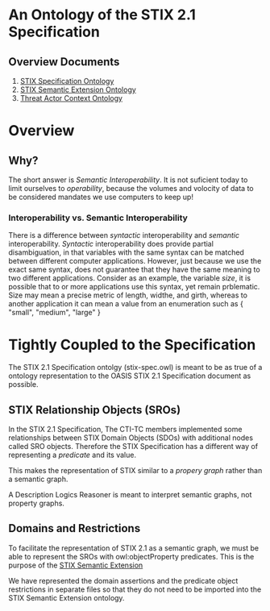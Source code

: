 # An Ontology of the STIX 2.1 Specification

## Overview Documents
1. [STIX Specification Ontology](https://github.com/oasis-tcs/tac-ontology/docs/gh-docs/stix-spec.md)
2. [STIX Semantic Extension Ontology](https://github.com/oasis-tcs/tac-ontology/docs/gh-docs/stix-semex.md)
3. [Threat Actor Context Ontology](https://github.com/oasis-tcs/tac-ontology/docs/gh-docs/tac.md)

# Overview
## Why?
The short answer is *Semantic Interoperability*. It is not suficient today to limit ourselves to _operability_, because the volumes and volocity of data to be considered mandates we use computers to keep up!

### Interoperability vs. Semantic Interoperability
There is a difference between _syntactic_ interoperability and _semantic_ interoperability. *_Syntactic_* interoperability does provide partial disambiguation, in that variables with the same syntax can be matched between different computer applications. However, just because we use the exact same syntax, does not guarantee that they have the same meaning to two different applications. Consider as an example, the variable *size*, it is possible that to or more applications use this syntax, yet remain prblematic. Size may mean a precise metric of length, widthe, and girth, whereas to another application it can mean a value from an enumeration such as { "small", "medium", "large" }

# Tightly Coupled to the Specification
The STIX 2.1 Specification ontolgy (stix-spec.owl) is meant to be as true of a ontology representation to the OASIS STIX 2.1 Specification document as possible. 

## STIX Relationship Objects (SROs)
In the STIX 2.1 Specification, The CTI-TC members implemented some relationships between STIX Domain Objects (SDOs) with additional nodes called SRO objects. Therefore the STIX Specification has a different way of representing a *_predicate_* and its value.

This makes the representation of STIX similar to a _propery_ _graph_ rather than a semantic graph.

A Description Logics Reasoner is meant to interpret semantic graphs, not property graphs.

## Domains and Restrictions
To facilitate the representation of STIX 2.1 as a semantic graph, we must be able to represent the SROs with owl:objectProperty predicates. This is the purpose of the [STIX Semantic Extension](https://github.com/oasis-tcs/tac-ontology/docs/gh-docs/stix-semex.md)

We have represented the domain assertions and the predicate object restrictions in separate files so that they do not need to be imported into the STIX Semantic Extension ontology.




